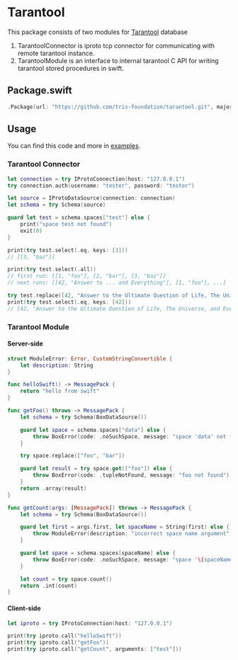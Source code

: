 # Tarantool

This package consists of two modules for [Tarantool](https://tarantool.org) database

1. TarantoolConnector is iproto tcp connector for communicating with remote tarantool instance.
2. TarantoolModule is an interface to internal tarantool C API for writing tarantool stored procedures in swift.

## Package.swift

```swift
.Package(url: "https://github.com/tris-foundation/tarantool.git", majorVersion: 0)
```

## Usage

You can find this code and more in [examples](https://github.com/tris-foundation/examples).

### Tarantool Connector

```swift
let connection = try IProtoConnection(host: "127.0.0.1")
try connection.auth(username: "tester", password: "tester")

let source = IProtoDataSource(connection: connection)
let schema = try Schema(source)

guard let test = schema.spaces["test"] else {
    print("space test not found")
    exit(0)
}

print(try test.select(.eq, keys: [3]))
// [[3, "baz"]]

print(try test.select(.all))
// first run: [[1, "foo"], [2, "bar"], [3, "baz"]]
// next runs: [[42, "Answer to ... and Everything"], [1, "foo"], ...]

try test.replace([42, "Answer to the Ultimate Question of Life, The Universe, and Everything"])
print(try test.select(.eq, keys: [42]))
// [42, "Answer to the Ultimate Question of Life, The Universe, and Everything"]
```

### Tarantool Module

#### Server-side

```swift
struct ModuleError: Error, CustomStringConvertible {
    let description: String
}

func helloSwift() -> MessagePack {
    return "hello from swift"
}

func getFoo() throws -> MessagePack {
    let schema = try Schema(BoxDataSource())

    guard let space = schema.spaces["data"] else {
        throw BoxError(code: .noSuchSpace, message: "space 'data' not found")
    }

    try space.replace(["foo", "bar"])

    guard let result = try space.get(["foo"]) else {
        throw BoxError(code: .tupleNotFound, message: "foo not found")
    }
    return .array(result)
}

func getCount(args: [MessagePack]) throws -> MessagePack {
    let schema = try Schema(BoxDataSource())

    guard let first = args.first, let spaceName = String(first) else {
        throw ModuleError(description: "incorrect space name argument")
    }

    guard let space = schema.spaces[spaceName] else {
        throw BoxError(code: .noSuchSpace, message: "space '\(spaceName)' not found")
    }

    let count = try space.count()
    return .int(count)
}
```

#### Client-side

```swift
let iproto = try IProtoConnection(host: "127.0.0.1")

print(try iproto.call("helloSwift"))
print(try iproto.call("getFoo"))
print(try iproto.call("getCount", arguments: ["test"]))
```
